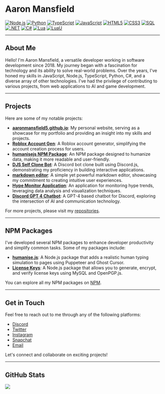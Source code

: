 # Aaron Mansfield

[![Node.js](https://img.shields.io/badge/-Node.js-informational?style=flat&logo=nodedotjs&logoColor=white&color=339933)](https://nodejs.org/)
[![Python](https://img.shields.io/badge/-Python-informational?style=flat&logo=python&logoColor=white&color=3776AB)](https://python.org/)
[![TypeScript](https://img.shields.io/badge/-TypeScript-informational?style=flat&logo=typescript&logoColor=white&color=3178C6)](https://www.typescriptlang.org/)
[![JavaScript](https://img.shields.io/badge/-JavaScript-informational?style=flat&logo=javascript&logoColor=white&color=F7DF1E)](https://developer.mozilla.org/en-US/docs/Web/JavaScript)
[![HTML5](https://img.shields.io/badge/-HTML5-informational?style=flat&logo=html5&logoColor=white&color=E34F26)](https://developer.mozilla.org/en-US/docs/Glossary/HTML5)
[![CSS3](https://img.shields.io/badge/-CSS3-informational?style=flat&logo=css3&logoColor=white&color=1572B6)](https://developer.mozilla.org/en-US/docs/Web/CSS)
[![SQL](https://img.shields.io/badge/-MySQL-informational?style=flat&logo=mysql&logoColor=white&color=4479A1)](https://www.mysql.com/)
[![.NET](https://img.shields.io/badge/-.NET-informational?style=flat&logo=.net&logoColor=white&color=512BD4)](https://dotnet.microsoft.com/)
[![C#](https://img.shields.io/badge/-C%23-informational?style=flat&logo=sharp&logoColor=white&color=239120)](https://learn.microsoft.com/dotnet/csharp/)
[![Lua](https://img.shields.io/badge/-Lua-informational?style=flat&logo=lua&logoColor=white&color=2C2D72)](https://www.lua.org/)
[![LuaU](https://img.shields.io/badge/-LuaU-informational?style=flat&logo=roblox&logoColor=white&color=3390ef)](https://luau-lang.org/)

---

## About Me

Hello! I'm Aaron Mansfield, a versatile developer working in software development since 2018. My journey began with a fascination for technology and its ability to solve real-world problems. Over the years, I've honed my skills in JavaScript, Node.js, TypeScript, Python, C#, and a diverse array of other technologies. I've had the privilege of contributing to various projects, from web applications to AI and game development.

---

## Projects

Here are some of my notable projects:

- **[aaronmansfield5.github.io](https://github.com/aaronmansfield5/aaronmansfield5.github.io)**: My personal website, serving as a showcase for my portfolio and providing an insight into my skills and projects.
- **[Roblox Account Gen](https://github.com/aaronmansfield5/Roblox-Account-Gen)**: A Roblox account generator, simplifying the account creation process for users.
- **[humanisejs NPM Package](https://github.com/aaronmansfield5/humanisejs-NPM-Package)**: An NPM package designed to humanize data, making it more readable and user-friendly.
- **[DJS Self Clone Bot](https://github.com/aaronmansfield5/DJS-Self-Clone-Bot)**: A Discord bot clone built using Discord.js, demonstrating my proficiency in building interactive applications.
- **[markdown editor](https://github.com/aaronmansfield5/markdown-editor)**: A simple yet powerful markdown editor, showcasing my commitment to creating intuitive user experiences.
- **[Hype Monitor Application](https://github.com/aaronmansfield5/Hype-Monitor-Application)**: An application for monitoring hype trends, leveraging data analysis and visualization techniques.
- **[Discord GPT 4 Chatbot](https://github.com/aaronmansfield5/Discord-GPT-4-Chatbot)**: A GPT-4 based chatbot for Discord, exploring the intersection of AI and communication technology.

For more projects, please visit my [repositories](https://github.com/aaronmansfield5?tab=repositories).

---

## NPM Packages

I've developed several NPM packages to enhance developer productivity and simplify common tasks. Some of my packages include:

- **[humanise.js](https://www.npmjs.com/package/humanisejs)**: A Node.js package that adds a realistic human typing simulation to pages using Puppeteer and Ghost Cursor.
- **[License Keys](https://www.npmjs.com/package/license-keys)**: A Node.js package that allows you to generate, encrypt, and verify license keys using MySQL and OpenPGP.js.

You can explore all my NPM packages on [NPM](https://www.npmjs.com/~aaronmansfield5).

---

## Get in Touch

Feel free to reach out to me through any of the following platforms:

- [Discord](https://discord.com/users/966009634500513802)
- [Twitter](https://twitter.com/aaronmansf5)
- [Instagram](https://www.instagram.com/aaronmansfield5)
- [Snapchat](https://www.snapchat.com/add/aaronmansfield5)
- [Email](mailto:aaronmansfield12@gmail.com)

Let's connect and collaborate on exciting projects!

---

## GitHub Stats

[![](https://github-readme-stats.vercel.app/api?username=aaronmansfield5&show_icons=true&theme=tokyonight)](https://github.com/aaronmansfield5)
